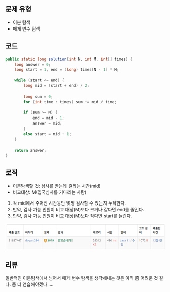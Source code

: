 ## 문제 유형
- 이분 탐색
- 매개 변수 탐색

## 코드
```java
public static long solution(int N, int M, int[] times) {
    long answer = 0;
    long start = 1, end = (long) times[N - 1] * M;

    while (start <= end) {
        long mid = (start + end) / 2;

        long sum = 0;
        for (int time : times) sum += mid / time;

        if (sum >= M) {
            end = mid - 1;
            answer = mid;
        }
        else start = mid + 1;
    }

    return answer;
}
```

## 로직
- 이분탐색할 것: 심사를 받는데 걸리는 시간(mid)
- 비교대상: M(입국심사를 기다리는 사람)
1. 각 mid에서 주어진 시간동안 몇명 검사할 수 있는지 누적한다.
2. 만약, 검사 가능 인원이 비교 대상(M)보다 크거나 같다면 end를 줄인다.
3. 만약, 검사 가능 인원이 비교 대상(M)보다 작다면 start를 늘린다.

![img.png](img.png)

## 리뷰
일반적인 이분탐색에서 넘어서 매개 변수 탐색을 생각해내는 것은 아직 좀 어려운 것 같다.
좀 더 연습해야겠다 ....